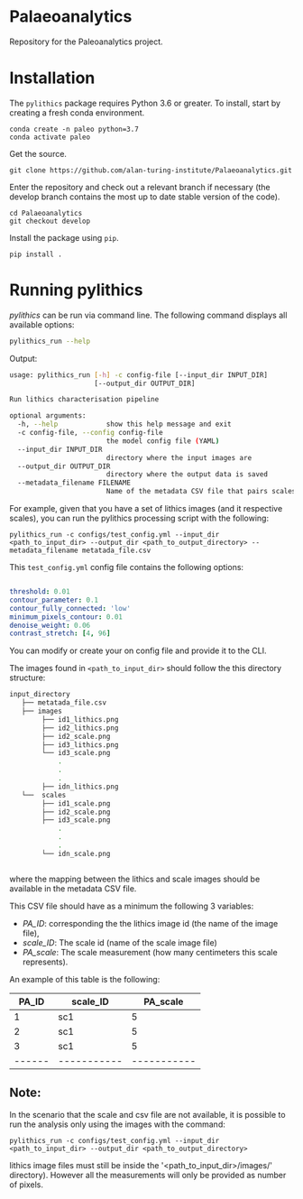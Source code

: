 # Palaeoanalytics
Repository for the Paleoanalytics project.

# Installation

The `pylithics` package requires Python 3.6 or greater. To install, start by creating a fresh conda environment.
```
conda create -n paleo python=3.7
conda activate paleo
```

Get the source.
```
git clone https://github.com/alan-turing-institute/Palaeoanalytics.git
```

Enter the repository and check out a relevant branch if necessary (the develop branch contains the most up to date stable version of the code).
```
cd Palaeoanalytics
git checkout develop
```
Install the package using `pip`.
```
pip install .
```

# Running pylithics


*pylithics* can be run via command line. The following command displays all available options:

```bash
pylithics_run --help
```

Output:

```bash
usage: pylithics_run [-h] -c config-file [--input_dir INPUT_DIR]
                     [--output_dir OUTPUT_DIR]

Run lithics characterisation pipeline

optional arguments:
  -h, --help            show this help message and exit
  -c config-file, --config config-file
                        the model config file (YAML)
  --input_dir INPUT_DIR
                        directory where the input images are
  --output_dir OUTPUT_DIR
                        directory where the output data is saved
  --metadata_filename FILENAME
                        Name of the metadata CSV file that pairs scales and lithics

```

For example, given that you have a set of lithics images (and it respective scales), you can run the pylithics processing script with the
following:

```
pylithics_run -c configs/test_config.yml --input_dir <path_to_input_dir> --output_dir <path_to_output_directory> --metadata_filename metatada_file.csv
```

This ```test_config.yml``` config file contains the following options:


```yaml

threshold: 0.01
contour_parameter: 0.1
contour_fully_connected: 'low'
minimum_pixels_contour: 0.01
denoise_weight: 0.06
contrast_stretch: [4, 96]


```

You can modify or create your on config file and provide it to the CLI. 

The images found in ```<path_to_input_dir>``` should follow the this directory structure:

```bash
input_directory
   ├── metatada_file.csv
   ├── images 
        ├── id1_lithics.png
        ├── id2_lithics.png
        ├── id2_scale.png
        ├── id3_lithics.png
        └── id3_scale.png
            .
            .
            .
        ├── idn_lithics.png
   └──  scales
        ├── id1_scale.png
        ├── id2_scale.png
        ├── id3_scale.png
            .
            .
            .
        └── idn_scale.png



```

where the mapping between the lithics and scale images should be available in the metadata CSV file. 

This CSV file should have as a minimum the following 3 variables:
 
- *PA_ID*:  corresponding the the lithics image id
(the name of the image file), 
- *scale_ID*: The scale id (name of the scale image file)
- *PA_scale*: The scale measurement (how many centimeters this scale represents).

An example of this table is the following:

|PA_ID | scale_ID  | PA_scale  | 
|------|-----------|-----------|
| 1    | sc1       | 5         | 
| 2    | sc1       | 5         |
| 3    | sc1       | 5         |   
|------|-----------|-----------|

## Note:

In the scenario that the scale and csv file are not available, it is possible to run the analysis only using the images
with the command:

```
pylithics_run -c configs/test_config.yml --input_dir <path_to_input_dir> --output_dir <path_to_output_directory> 
```
lithics image files must still be inside  the '<path_to_input_dir>/images/' directory). However all the measurements will only be
provided as number of pixels. 




